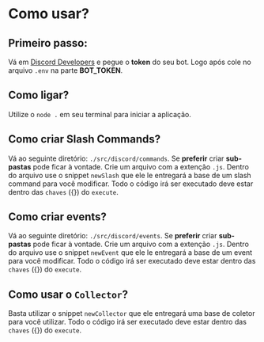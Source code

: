 # Como usar?
## Primeiro passo:
Vá em [Discord Developers](https://discord.com/developers/applications) e pegue o **token** do seu bot.
Logo após cole no arquivo `.env` na parte __**BOT_TOKEN**__.

## Como ligar?
Utilize o `node .` em seu terminal para iniciar a aplicação.

## Como criar Slash Commands?
Vá ao seguinte diretório: `./src/discord/commands`.
Se __preferir__ criar **sub-pastas** pode ficar à vontade.
Crie um arquivo com a extenção `.js`.
Dentro do arquivo use o snippet `newSlash` que ele le entregará a base de um slash command para você modificar.
Todo o código irá ser executado deve estar dentro das `chaves` ({}) do `execute`.

## Como criar events?
Vá ao seguinte diretório: `./src/discord/events`.
Se __preferir__ criar **sub-pastas** pode ficar à vontade.
Crie um arquivo com a extenção `.js`.
Dentro do arquivo use o snippet `newEvent` que ele le entregará a base de um event para você modificar.
Todo o código irá ser executado deve estar dentro das `chaves` ({}) do `execute`.

## Como usar o `Collector`?
Basta utilizar o snippet `newCollector` que ele entregará uma base de coletor para você utilizar.
Todo o código irá ser executado deve estar dentro das `chaves` ({}) do `execute`.
